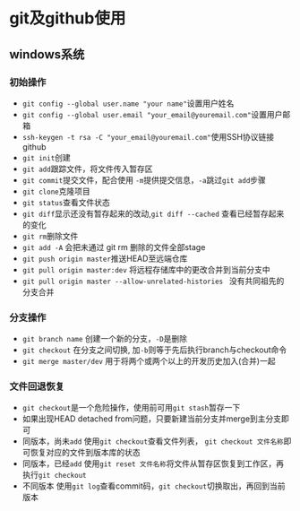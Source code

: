 # git及github使用
## windows系统
### 初始操作
- `git config --global user.name "your name"`设置用户姓名
- `git config --global user.email "your_email@youremail.com"`设置用户邮箱
- `ssh-keygen -t rsa -C "your_email@youremail.com"`使用SSH协议链接github
- `git init`创建
- `git add`跟踪文件，将文件传入暂存区
- `git commit`提交文件，配合使用 `-m`提供提交信息，`-a`跳过`git add`步骤
- `git clone`克隆项目
- `git status`查看文件状态
- `git diff`显示还没有暂存起来的改动,`git diff --cached` 查看已经暂存起来的变化
- `git rm`删除文件
- `git add -A` 会把未通过 git rm 删除的文件全部stage
- `git push origin master`推送HEAD至远端仓库
- `git pull origin master:dev` 将远程存储库中的更改合并到当前分支中
- `git pull origin master --allow-unrelated-histories ` 没有共同祖先的分支合并

### 分支操作
- `git branch name` 创建一个新的分支，`-D`是删除
- `git checkout`  在分支之间切换, 加`-b`则等于先后执行branch与checkout命令
- `git merge master/dev` 用于将两个或两个以上的开发历史加入(合并)一起

### 文件回退恢复
- `git checkout`是一个危险操作，使用前可用`git stash`暂存一下
- 如果出现HEAD detached from问题，只要新建当前分支并merge到主分支即可
- 同版本，尚未`add`
    使用`git checkout`查看文件列表， `git checkout 文件名称`即可恢复对应的文件到版本库的状态
- 同版本，已经`add`
    使用`git reset 文件名称`将文件从暂存区恢复到工作区，再执行`git checkout`
- 不同版本
    使用`git log`查看commit码，`git checkout`切换取出，再回到当前版本
 